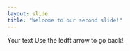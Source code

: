 ```yaml
---
layout: slide
title: "Welcome to our second slide!"
---
```

Your text
Use the ledft arrow to go back!
